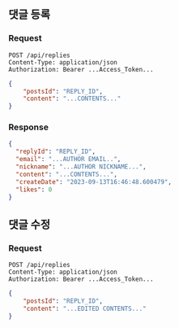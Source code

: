 ## 댓글 등록
### Request
```HTTP
POST /api/replies
Content-Type: application/json
Authorization: Bearer ...Access_Token...
```
```json
{
    "postsId": "REPLY_ID",
    "content": "...CONTENTS..."
}
```
### Response
```json
{
  "replyId": "REPLY_ID",
  "email": "...AUTHOR EMAIL..",
  "nickname": "...AUTHOR NICKNAME...",
  "content": "...CONTENTS...",
  "createDate": "2023-09-13T16:46:48.600479",
  "likes": 0
}
```
## 댓글 수정
### Request
```HTTP
POST /api/replies
Content-Type: application/json
Authorization: Bearer ...Access_Token...
```
```json
{
    "postsId": "REPLY_ID",
    "content": "...EDITED CONTENTS..."
}
```